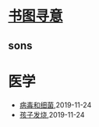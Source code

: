 # [书图寻意](http://shutuxunyi.sisopipo.com)

## sons
# 医学
* [病毒和细菌](/medicine/virus-and-germ),2019-11-24
* [孩子发烧](/medicine/how-to-handle-fever),2019-11-24
